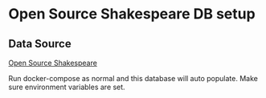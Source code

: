 # Open Source Shakespeare DB setup

## Data Source
[Open Source Shakespeare](https://www.opensourceshakespeare.org/)

Run docker-compose as normal and this database will auto populate. Make sure environment variables are set.

